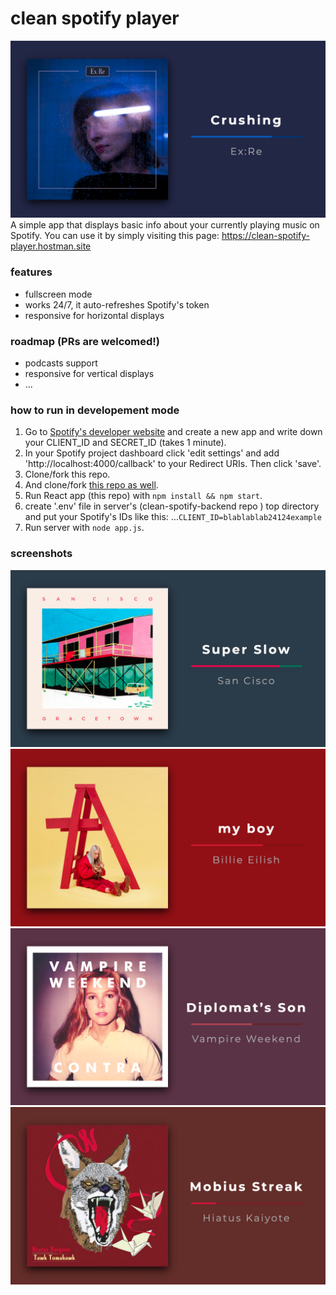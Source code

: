 # clean spotify player
![](screens/crushing.png)
A simple app that displays basic info about your currently playing music on Spotify.
You can use it by simply visiting this page:
<https://clean-spotify-player.hostman.site>

### features
- fullscreen mode
- works 24/7, it auto-refreshes Spotify's token
- responsive for horizontal displays

### roadmap (PRs are welcomed!)
- podcasts support
- responsive for vertical displays
- ...
### how to run in developement mode
1. Go to [Spotify's developer website](https://developer.spotify.com/dashboard/login) and create a new app and write down your CLIENT_ID and SECRET_ID (takes 1 minute).
2. In your Spotify project dashboard click 'edit settings' and add 'http://localhost:4000/callback' to your Redirect URIs. Then click 'save'.
3. Clone/fork this repo.
4. And clone/fork [this repo as well](https://github.com/mieszkosabo/clean-spotify-backend).
5. Run React app (this repo) with ```npm install && npm start```.
6. create '.env' file in server's (clean-spotify-backend repo ) top directory and put your Spotify's IDs like this:
...```CLIENT_ID=blablablab24124example```
7. Run server  with ```node app.js```.

### screenshots
![](screens/super_slow.png)
![](screens/my_boy.png)
![](screens/diplomats_son.png)
![](screens/mobius_streak.png)
